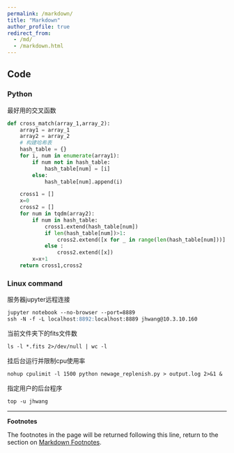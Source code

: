 ```yaml
---
permalink: /markdown/
title: "Markdown"
author_profile: true
redirect_from: 
  - /md/
  - /markdown.html
---
```

## Code
### Python
最好用的交叉函数
```python
def cross_match(array_1,array_2):
    array1 = array_1
    array2 = array_2
    # 构建哈希表
    hash_table = {}
    for i, num in enumerate(array1):
        if num not in hash_table:
            hash_table[num] = [i]
        else:
            hash_table[num].append(i)

    cross1 = []
    x=0
    cross2 = []
    for num in tqdm(array2):
        if num in hash_table:
            cross1.extend(hash_table[num])
            if len(hash_table[num])>1:
                cross2.extend([x for _ in range(len(hash_table[num]))] )
            else :
                cross2.extend([x])
        x=x+1
    return cross1,cross2
```


### Linux command
服务器jupyter远程连接
```markdown
jupyter notebook --no-browser --port=8889
ssh -N -f -L localhost:8892:localhost:8889 jhwang@10.3.10.160
```
当前文件夹下的fits文件数
```markdown
ls -l *.fits 2>/dev/null | wc -l  
```
挂后台运行并限制cpu使用率
```markdown
nohup cpulimit -l 1500 python newage_replenish.py > output.log 2>&1 &     
```
指定用户的后台程序
```markdown
top -u jhwang    
```

***
**Footnotes**

The footnotes in the page will be returned following this line, return to the section on <a href="#footnotes">Markdown Footnotes</a>.

